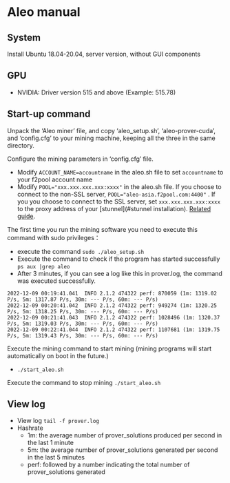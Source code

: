 # Aleo manual

## System

Install Ubuntu 18.04-20.04, server version, without GUI components

## GPU

- NVIDIA: Driver version 515 and above (Example: 515.78)

## Start-up command

Unpack the ‘Aleo miner’ file, and copy ‘aleo_setup.sh’, ‘aleo-prover-cuda’, and ‘config.cfg’ to your mining machine, keeping all the three in the same directory.

Configure the mining parameters in ‘config.cfg’ file.
- Modify `ACCOUNT_NAME=accountname` in the aleo.sh file to set `accountname` to your f2pool account name
- Modify `POOL="xxx.xxx.xxx.xxx:xxxx"` in the aleo.sh file. If you choose to connect to the non-SSL server,  `POOL="aleo-asia.f2pool.com:4400"` . If you you choose to connect to the SSL server, set `xxx.xxx.xxx.xxx:xxxx` to the proxy address of your [stunnel](#stunnel installation). [Related guide](https://f2pool.io/mining/guides/how-to-mine-aleo/?_ga=2.261973965.1760295878.1670166632-1277269998.1658672539).

The first time you run the mining software you need to execute this command with sudo privileges：
- execute the command `sudo ./aleo_setup.sh`
- Execute the command to check if the program has started successfully `ps aux |grep aleo`
- After 3 minutes, if you can see a log like this in prover.log, the command was executed successfully.
```
2022-12-09 00:19:41.041  INFO 2.1.2 474322 perf: 870059 (1m: 1319.02 P/s, 5m: 1317.87 P/s, 30m: --- P/s, 60m: --- P/s)
2022-12-09 00:20:41.042  INFO 2.1.2 474322 perf: 949274 (1m: 1320.25 P/s, 5m: 1318.25 P/s, 30m: --- P/s, 60m: --- P/s)
2022-12-09 00:21:41.043  INFO 2.1.2 474322 perf: 1028496 (1m: 1320.37 P/s, 5m: 1319.03 P/s, 30m: --- P/s, 60m: --- P/s)
2022-12-09 00:22:41.044  INFO 2.1.2 474322 perf: 1107681 (1m: 1319.75 P/s, 5m: 1319.43 P/s, 30m: --- P/s, 60m: --- P/s) 
```

Execute the mining command to start mining (mining programs will start automatically on boot in the future.)
- `./start_aleo.sh`

Execute the command to stop mining  `./start_aleo.sh`

## View log

- View log `tail -f prover.log `
- Hashrate
  - 1m: the average number of prover_solutions produced per second in the last 1 minute
  - 5m: the average number of prover_solutions generated per second in the last 5 minutes
  - perf: followed by a number indicating the total number of prover_solutions generated